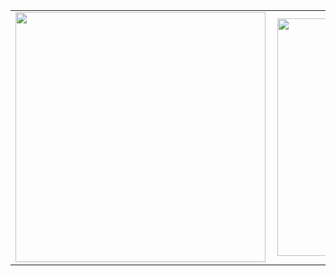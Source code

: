 <center>
  <table>
    <tr>
        <td><img width="400px" align="left" src="https://github-readme-stats.vercel.app/api?username=kelvinbush&count_private=true&show_icons=true&layout=compact" /></td>
        <td><img width="380px" align="left" src="https://github-readme-stats.vercel.app/api/top-langs/?username=kelvinbush&hide=html&layout=compact" /></td>      
    </tr>   
  </table>
</center>

